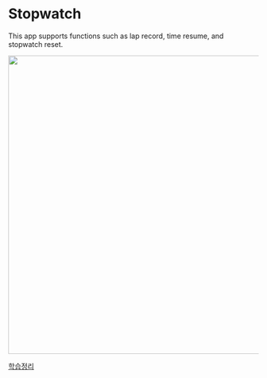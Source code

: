 # Stopwatch

This app supports functions such as lap record, time resume, and stopwatch reset.

<img src = "https://user-images.githubusercontent.com/98953443/156105490-6592c3cc-845b-4714-8a75-8772c5b91ca8.gif" height="600"/>

[학습정리](https://github.com/Hhyemm/TIL/blob/main/22-1/220228.md)
